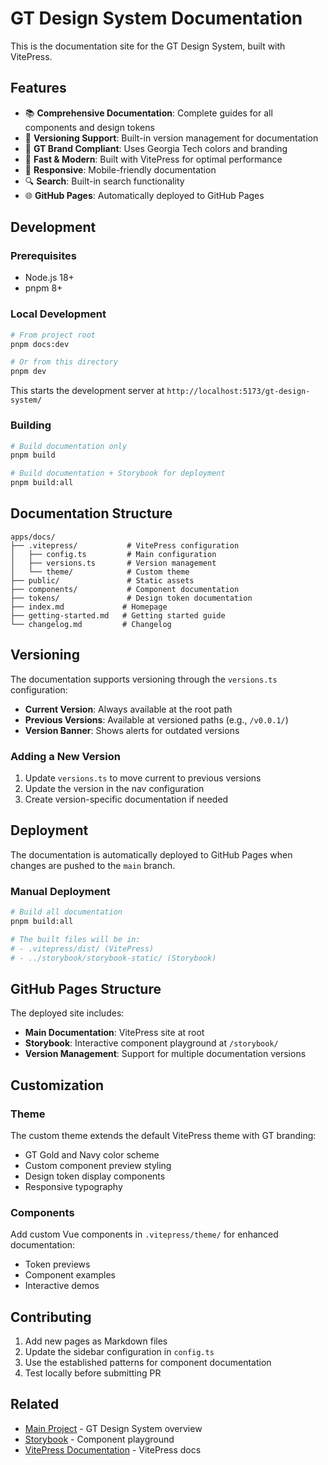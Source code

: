 # GT Design System Documentation

This is the documentation site for the GT Design System, built with VitePress.

## Features

- 📚 **Comprehensive Documentation**: Complete guides for all components and design tokens
- 🔄 **Versioning Support**: Built-in version management for documentation
- 🎨 **GT Brand Compliant**: Uses Georgia Tech colors and branding
- 🚀 **Fast & Modern**: Built with VitePress for optimal performance
- 📱 **Responsive**: Mobile-friendly documentation
- 🔍 **Search**: Built-in search functionality
- 🌐 **GitHub Pages**: Automatically deployed to GitHub Pages

## Development

### Prerequisites

- Node.js 18+
- pnpm 8+

### Local Development

```bash
# From project root
pnpm docs:dev

# Or from this directory
pnpm dev
```

This starts the development server at `http://localhost:5173/gt-design-system/`

### Building

```bash
# Build documentation only
pnpm build

# Build documentation + Storybook for deployment
pnpm build:all
```

## Documentation Structure

```text
apps/docs/
├── .vitepress/           # VitePress configuration
│   ├── config.ts         # Main configuration
│   ├── versions.ts       # Version management
│   └── theme/            # Custom theme
├── public/               # Static assets
├── components/           # Component documentation
├── tokens/               # Design token documentation
├── index.md             # Homepage
├── getting-started.md   # Getting started guide
└── changelog.md         # Changelog
```

## Versioning

The documentation supports versioning through the `versions.ts` configuration:

- **Current Version**: Always available at the root path
- **Previous Versions**: Available at versioned paths (e.g., `/v0.0.1/`)
- **Version Banner**: Shows alerts for outdated versions

### Adding a New Version

1. Update `versions.ts` to move current to previous versions
2. Update the version in the nav configuration
3. Create version-specific documentation if needed

## Deployment

The documentation is automatically deployed to GitHub Pages when changes are pushed to the `main` branch.

### Manual Deployment

```bash
# Build all documentation
pnpm build:all

# The built files will be in:
# - .vitepress/dist/ (VitePress)
# - ../storybook/storybook-static/ (Storybook)
```

## GitHub Pages Structure

The deployed site includes:

- **Main Documentation**: VitePress site at root
- **Storybook**: Interactive component playground at `/storybook/`
- **Version Management**: Support for multiple documentation versions

## Customization

### Theme

The custom theme extends the default VitePress theme with GT branding:

- GT Gold and Navy color scheme
- Custom component preview styling
- Design token display components
- Responsive typography

### Components

Add custom Vue components in `.vitepress/theme/` for enhanced documentation:

- Token previews
- Component examples
- Interactive demos

## Contributing

1. Add new pages as Markdown files
2. Update the sidebar configuration in `config.ts`
3. Use the established patterns for component documentation
4. Test locally before submitting PR

## Related

- [Main Project](../../README.md) - GT Design System overview
- [Storybook](../storybook/README.md) - Component playground
- [VitePress Documentation](https://vitepress.dev/) - VitePress docs
